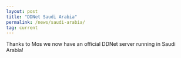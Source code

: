 ```yaml
---
layout: post
title: "DDNet Saudi Arabia"
permalink: /news/saudi-arabia/
tag: current
---
```


Thanks to Mos we now have an official DDNet server running in Saudi Arabia!
